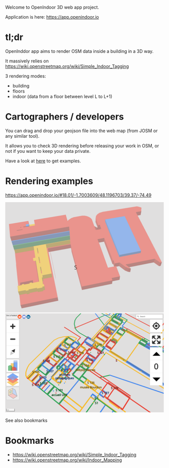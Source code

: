 Welcome to OpenIndoor 3D web app project.

Application is here:
https://app.openindoor.io

# tl;dr

OpenInddor app aims to render OSM data inside a building in a 3D way.

It massively relies on https://wiki.openstreetmap.org/wiki/Simple_Indoor_Tagging

3 rendering modes:

* building
* floors
* indoor (data from a floor between level L to L+1)

# Cartographers / developers

You can drag and drop your geojson file into the web map (from JOSM or any similar tool).

It allows you to check 3D rendering before releasing your work in OSM, or not if you want to keep your data private.

Have a look at [here](EXAMPLES.md) to get examples.

# Rendering examples

https://app.openindoor.io/#18.01/-1.7003609/48.1196703/39.37/-74.49

![Alt text](examples/img/S_floors.png?raw=true "Building S - Floors view")
![Alt text](examples/img/S_indoor.png?raw=true "Building S - Level 0 - Indoor view")

See also bookmarks

# Bookmarks

* https://wiki.openstreetmap.org/wiki/Simple_Indoor_Tagging
* https://wiki.openstreetmap.org/wiki/Indoor_Mapping
